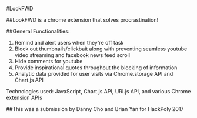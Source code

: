 #LookFWD

##LookFWD is a chrome extension that solves procrastination! 

##General Functionalities: <br/>
1. Remind and alert users when they're off task <br/>
2. Block out thumbnails/clickbait along with preventing seamless youtube video streaming and facebook news feed scroll<br/>
3. Hide comments for youtube<br/>
4. Provide inspirational quotes throughout the blocking of information<br/>
5. Analytic data provided for user visits via Chrome.storage API and Chart.js API<br/>

Technologies used: JavaScript, Chart.js API, URI.js API, and various Chrome extension APIs

##This was a submission by Danny Cho and Brian Yan for HackPoly 2017

